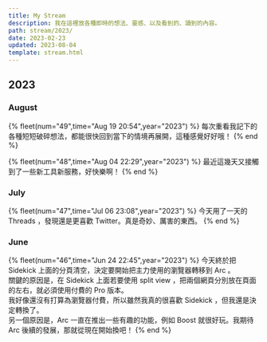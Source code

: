 ```yaml
---
title: My Stream
description: 我在這裡放各種即時的想法、靈感、以及看到的、讀到的內容。
path: stream/2023/
date: 2023-02-23
updated: 2023-08-04
template: stream.html
---
```


## 2023

### August

{% fleet(num="49",time="Aug 19 20:54",year="2023") %}
每次重看我記下的各種短短破碎想法，都能很快回到當下的情境再展開，這種感覺好好哦！
{% end %}

{% fleet(num="48",time="Aug 04 22:29",year="2023") %}
最近這幾天又接觸到了一些新工具新服務，好快樂啊！
{% end %}


### July

{% fleet(num="47",time="Jul 06 23:08",year="2023") %}
今天用了一天的 Threads ，發現還是更喜歡 Twitter。真是奇妙、厲害的東西。
{% end %}

### June

{% fleet(num="46",time="Jun 24 22:45",year="2023") %}
今天終於把 Sidekick 上面的分頁清空，決定要開始把主力使用的瀏覽器轉移到 Arc 。<br>關鍵的原因是，在 Sidekick 上面若要使用 split view ，把兩個網頁分別放在頁面的左右，就必須使用付費的 Pro 版本。<br>我好像還沒有打算為瀏覽器付費，所以雖然我真的很喜歡 Sidekick ，但我還是決定轉換了。<br>另一個原因是，Arc 一直在推出一些有趣的功能，例如 Boost 就很好玩。我期待 Arc 後續的發展，那就從現在開始換吧！
{% end %}

